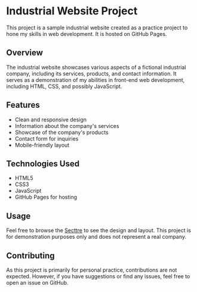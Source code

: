 # Industrial Website Project

This project is a sample industrial website created as a practice project to hone my skills in web development. It is hosted on GitHub Pages.

## Overview

The industrial website showcases various aspects of a fictional industrial company, including its services, products, and contact information. It serves as a demonstration of my abilities in front-end web development, including HTML, CSS, and possibly JavaScript.

## Features

- Clean and responsive design
- Information about the company's services
- Showcase of the company's products
- Contact form for inquiries
- Mobile-friendly layout

## Technologies Used

- HTML5
- CSS3
- JavaScript
- GitHub Pages for hosting

## Usage

Feel free to browse the [Secttre](https://vansh-31.github.io/secttre-website/) to see the design and layout. This project is for demonstration purposes only and does not represent a real company.

## Contributing

As this project is primarily for personal practice, contributions are not expected. However, if you have suggestions or find any issues, feel free to open an issue on GitHub.
